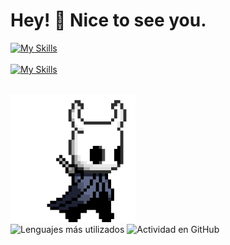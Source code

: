 <!-- Imagen animada a la derecha -->
# Hey! 👋 Nice to see you. #

<!-- Sección de Skills -->
[![My Skills](https://skillicons.dev/icons?i=js,html,css,php,py,java,mysql)](https://skillicons.dev)
<br> <br>
[![My Skills](https://skillicons.dev/icons?i=postman,vscode,laravel,github,docker)](https://skillicons.dev)
<!-- Espacio claro -->
<br>
<!-- Sección de estadísticas -->
<img src="https://raw.githubusercontent.com/TanZng/TanZng/master/assets/hollor_knight3.gif" width="200"/>
<div>
  <img src="https://github-readme-stats.vercel.app/api/top-langs/?username=gitsJhon&theme=dark&langs_count=6" alt="Lenguajes más utilizados" style="display: inline-block;" />
  <img src="https://github-readme-stats.vercel.app/api?username=gitsJhon&show_icons=true&theme=dark" alt="Actividad en GitHub" style="display: inline-block;" />
</div>
